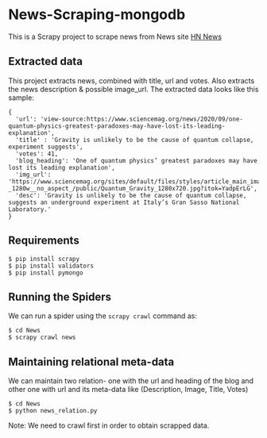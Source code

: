 # News-Scraping-mongodb

This is a Scrapy project to scrape news from News site [HN News](https://news.ycombinator.com/)

## Extracted data

This project extracts news, combined with title, url and votes. Also extracts the news description & possible image_url. The extracted data looks like this sample:

```
{
  'url': 'view-source:https://www.sciencemag.org/news/2020/09/one-quantum-physics-greatest-paradoxes-may-have-lost-its-leading-explanation',
  'title' : 'Gravity is unlikely to be the cause of quantum collapse, experiment suggests',
  'votes': 41,
  'blog_heading': 'One of quantum physics’ greatest paradoxes may have lost its leading explanation',
  'img_url': 'https://www.sciencemag.org/sites/default/files/styles/article_main_image_-_1280w__no_aspect_/public/Quantum_Gravity_1280x720.jpg?itok=YadpErLG',
  'desc': 'Gravity is unlikely to be the cause of quantum collapse, suggests an underground experiment at Italy’s Gran Sasso National Laboratory.'
}
```

## Requirements

```
$ pip install scrapy
$ pip install validators
$ pip install pymongo
```

## Running the Spiders

We can run a spider using the ```scrapy crawl``` command as:

```
$ cd News
$ scrapy crawl news
```

## Maintaining relational meta-data

We can maintain two relation- one with the url and heading of the blog and other one with url and its meta-data like (Description, Image, Title, Votes)

```
$ cd News
$ python news_relation.py
```
Note: We need to crawl first in order to obtain scrapped data.
